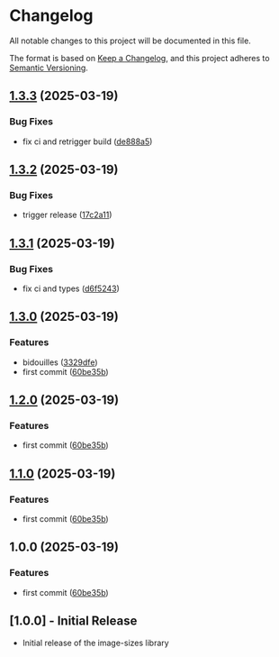 # Changelog

All notable changes to this project will be documented in this file.

The format is based on [Keep a Changelog](https://keepachangelog.com/en/1.0.0/),
and this project adheres to [Semantic Versioning](https://semver.org/spec/v2.0.0.html).

## [1.3.3](https://github.com/PaulSenon/PROJ-4903-LIB-images-sizes-system/compare/v1.3.2...v1.3.3) (2025-03-19)


### Bug Fixes

* fix ci and retrigger build ([de888a5](https://github.com/PaulSenon/PROJ-4903-LIB-images-sizes-system/commit/de888a5e5dbb3a0690d31f1f8a5aab7525f82650))

## [1.3.2](https://github.com/PaulSenon/PROJ-4903-LIB-images-sizes-system/compare/v1.3.1...v1.3.2) (2025-03-19)


### Bug Fixes

* trigger release ([17c2a11](https://github.com/PaulSenon/PROJ-4903-LIB-images-sizes-system/commit/17c2a11b9802e5573abeae3b559be219d074be17))

## [1.3.1](https://github.com/PaulSenon/PROJ-4903-LIB-images-sizes-system/compare/v1.3.0...v1.3.1) (2025-03-19)


### Bug Fixes

* fix ci and types ([d6f5243](https://github.com/PaulSenon/PROJ-4903-LIB-images-sizes-system/commit/d6f5243635f2f77228e84abda3d9413156b40101))

## [1.3.0](https://github.com/PaulSenon/PROJ-4903-LIB-images-sizes-system/compare/v1.2.0...v1.3.0) (2025-03-19)


### Features

* bidouilles ([3329dfe](https://github.com/PaulSenon/PROJ-4903-LIB-images-sizes-system/commit/3329dfe8d89f499bfd8e88d4d59917b2e04ce6ba))
* first commit ([60be35b](https://github.com/PaulSenon/PROJ-4903-LIB-images-sizes-system/commit/60be35b44f241ab501c396327638c7fc108b1016))

## [1.2.0](https://github.com/PaulSenon/PROJ-4903-LIB-images-sizes-system/compare/v1.1.0...v1.2.0) (2025-03-19)


### Features

* first commit ([60be35b](https://github.com/PaulSenon/PROJ-4903-LIB-images-sizes-system/commit/60be35b44f241ab501c396327638c7fc108b1016))

## [1.1.0](https://github.com/PaulSenon/PROJ-4903-LIB-images-sizes-system/compare/v1.0.0...v1.1.0) (2025-03-19)


### Features

* first commit ([60be35b](https://github.com/PaulSenon/PROJ-4903-LIB-images-sizes-system/commit/60be35b44f241ab501c396327638c7fc108b1016))

## 1.0.0 (2025-03-19)


### Features

* first commit ([60be35b](https://github.com/PaulSenon/PROJ-4903-LIB-images-sizes-system/commit/60be35b44f241ab501c396327638c7fc108b1016))

## [1.0.0] - Initial Release

- Initial release of the image-sizes library
